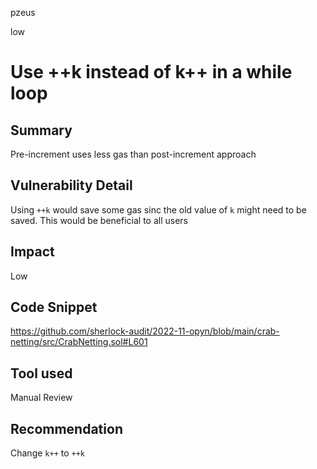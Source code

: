 pzeus

low

# Use ++k instead of k++ in a while loop

## Summary
Pre-increment uses less gas than post-increment approach
## Vulnerability Detail
Using `++k` would save some gas sinc the old value of `k` might need to be saved. This would be beneficial to all users
## Impact
Low
## Code Snippet
https://github.com/sherlock-audit/2022-11-opyn/blob/main/crab-netting/src/CrabNetting.sol#L601
## Tool used

Manual Review

## Recommendation
Change `k++` to `++k`